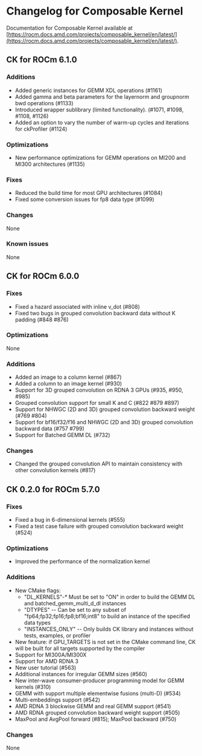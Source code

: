 # Changelog for Composable Kernel

Documentation for Composable Kernel available at [https://rocm.docs.amd.com/projects/composable_kernel/en/latest/](https://rocm.docs.amd.com/projects/composable_kernel/en/latest/).

## CK for ROCm 6.1.0

### Additions

* Added generic instances for GEMM XDL operations (#1161)
* Added gamma and beta parameters for the layernorm and groupnorm bwd operations (#1133)
* Introduced wrapper sublibrary (limited functionality). (#1071, #1098, #1108, #1126)
* Added an option to vary the number of warm-up cycles and iterations for ckProfiler (#1124)

### Optimizations

* New performance optimizations for GEMM operations on MI200 and MI300 architectures (#1135)

### Fixes

* Reduced the build time for most GPU architectures (#1084)
* Fixed some conversion issues for fp8 data type (#1099)

### Changes

None

### Known issues

None

## CK for ROCm 6.0.0

### Fixes

* Fixed a hazard associated with inline v_dot (#808)
* Fixed two bugs in grouped convolution backward data without K padding (#848 #876)

### Optimizations

None

### Additions

* Added an image to a column kernel (#867)
* Added a column to an image kernel (#930)
* Support for 3D grouped convolution on RDNA 3 GPUs (#935, #950, #985)
* Grouped convolution support for small K and C (#822 #879 #897)
* Support for NHWGC (2D and 3D) grouped convolution backward weight (#769 #804)
* Support for bf16/f32/f16 and NHWGC (2D and 3D) grouped convolution backward data (#757 #799)
* Support for Batched GEMM DL (#732)

### Changes

* Changed the grouped convolution API to maintain consistency with other convolution kernels (#817)

## CK 0.2.0 for ROCm 5.7.0

### Fixes

* Fixed a bug in 6-dimensional kernels (#555)
* Fixed a test case failure with grouped convolution backward weight (#524)

### Optimizations

* Improved the performance of the normalization kernel

### Additions

* New CMake flags:
  * "DL_KERNELS"-* Must be set to "ON" in order to build the GEMM DL and batched_gemm_multi_d_dl instances
  * "DTYPES" -- Can be set to any subset of "fp64;fp32;fp16;fp8;bf16;int8" to build an instance of the specified data types
  * "INSTANCES_ONLY" -- Only builds CK library and instances without tests, examples, or profiler
* New feature: if GPU_TARGETS is not set in the CMake command line, CK will be built for all targets supported by the compiler
* Support for MI300A/MI300X
* Support for AMD RDNA 3
* New user tutorial (#563)
* Additional instances for irregular GEMM sizes (#560)
* New inter-wave consumer-producer programming model for GEMM kernels (#310)
* GEMM with support multiple elementwise fusions (multi-D) (#534)
* Multi-embeddings support (#542)
* AMD RDNA 3 blockwise GEMM and real GEMM support (#541)
* AMD RDNA grouped convolution backward weight support (#505)
* MaxPool and AvgPool forward (#815); MaxPool backward (#750)

### Changes

None
